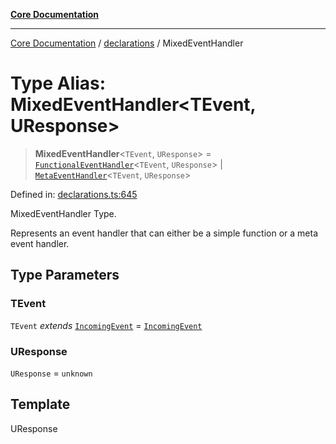 [**Core Documentation**](../../README.md)

***

[Core Documentation](../../README.md) / [declarations](../README.md) / MixedEventHandler

# Type Alias: MixedEventHandler\<TEvent, UResponse\>

> **MixedEventHandler**\<`TEvent`, `UResponse`\> = [`FunctionalEventHandler`](FunctionalEventHandler.md)\<`TEvent`, `UResponse`\> \| [`MetaEventHandler`](../interfaces/MetaEventHandler.md)\<`TEvent`, `UResponse`\>

Defined in: [declarations.ts:645](https://github.com/stonemjs/core/blob/3581a30de158e951ead319c3cc6abead0be9639f/src/declarations.ts#L645)

MixedEventHandler Type.

Represents an event handler that can either be a simple function or a meta event handler.

## Type Parameters

### TEvent

`TEvent` *extends* [`IncomingEvent`](../../events/IncomingEvent/classes/IncomingEvent.md) = [`IncomingEvent`](../../events/IncomingEvent/classes/IncomingEvent.md)

### UResponse

`UResponse` = `unknown`

## Template

UResponse
